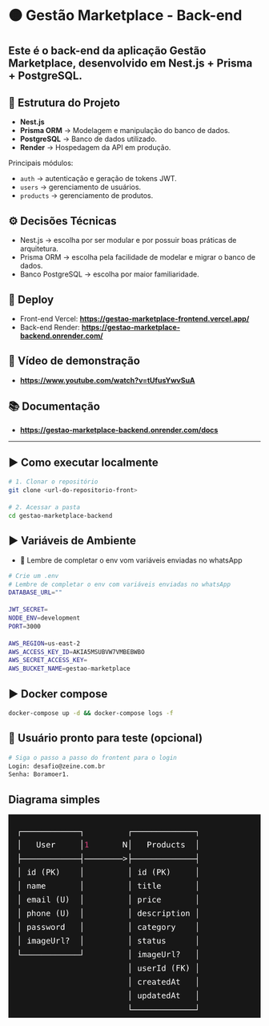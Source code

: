 # 🟠 Gestão Marketplace - Back-end

Este é o back-end da aplicação **Gestão Marketplace**, desenvolvido em **Nest.js + Prisma + PostgreSQL**.
---

## 📂 Estrutura do Projeto

- **Nest.js**
- **Prisma ORM** → Modelagem e manipulação do banco de dados.
- **PostgreSQL** → Banco de dados utilizado.
- **Render** → Hospedagem da API em produção.

Principais módulos:
- `auth` → autenticação e geração de tokens JWT.
- `users` → gerenciamento de usuários.
- `products` → gerenciamento de produtos.

## ⚙️ Decisões Técnicas

- Nest.js → escolha por ser modular e por possuir boas práticas de arquitetura.
- Prisma ORM → escolha pela facilidade de modelar e migrar o banco de dados.
- Banco PostgreSQL → escolha por maior familiaridade.

## 🚀 Deploy
- Front-end Vercel: **https://gestao-marketplace-frontend.vercel.app/**
- Back-end Render: **https://gestao-marketplace-backend.onrender.com/**

## 🎥 Vídeo de demonstração
- **https://www.youtube.com/watch?v=tUfusYwvSuA**

## 📚 Documentação
- **https://gestao-marketplace-backend.onrender.com/docs**

---

## ▶️ Como executar localmente

```bash
# 1. Clonar o repositório
git clone <url-do-repositorio-front>

# 2. Acessar a pasta
cd gestao-marketplace-backend
```

## ▶️ Variáveis de Ambiente
- 🚨 Lembre de completar o env vom variáveis enviadas no whatsApp
```bash
# Crie um .env
# Lembre de completar o env com variáveis enviadas no whatsApp
DATABASE_URL=""

JWT_SECRET=
NODE_ENV=development
PORT=3000

AWS_REGION=us-east-2
AWS_ACCESS_KEY_ID=AKIA5MSUBVW7VMBEBWBO
AWS_SECRET_ACCESS_KEY=
AWS_BUCKET_NAME=gestao-marketplace
```

## ▶️ Docker compose

```bash
docker-compose up -d && docker-compose logs -f
```

## 🚨 Usuário pronto para teste (opcional)
```bash
# Siga o passo a passo do frontent para o login
Login: desafio@zeine.com.br
Senha: Boramoer1.
```

## Diagrama simples
![Diagrama](./diagrama.png)
